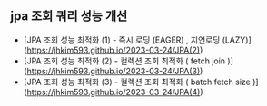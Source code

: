 ## jpa 조회 쿼리 성능 개선

- [JPA 조회 성능 최적화 (1) - 즉시 로딩 (EAGER) , 지연로딩 (LAZY)] (https://jhkim593.github.io/2023-03-24/JPA(2))
- [JPA 조회 성능 최적화 (2) - 컬렉션 조회 최적화 ( fetch join )] (https://jhkim593.github.io/2023-03-24/JPA(3))
- [JPA 조회 성능 최적화 (3) - 컬렉션 조회 최적화 ( batch fetch size )]  (https://jhkim593.github.io/2023-03-24/JPA(4))
